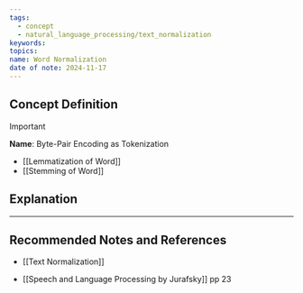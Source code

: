 ```yaml
---
tags:
  - concept
  - natural_language_processing/text_normalization
keywords: 
topics: 
name: Word Normalization
date of note: 2024-11-17
---
```


## Concept Definition

>[!important]
>**Name**: Byte-Pair Encoding as Tokenization


- [[Lemmatization of Word]]
- [[Stemming of Word]]



## Explanation





-----------
##  Recommended Notes and References



- [[Text Normalization]]

- [[Speech and Language Processing by Jurafsky]] pp 23